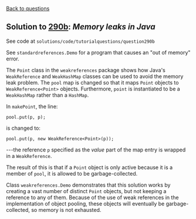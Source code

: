 [Back to questions](../README.md)

## Solution to [290b](../questions/290b.md): *Memory leaks in Java*

See code at `solutions/code/tutorialquestions/question290b`

See `standardreferences.Demo` for a program that causes an "out of memory" error.

The `Point` class in the `weakreferences` package shows how Java's
`WeakReference` and `WeakHashMap` classes can be used to avoid the
memory leak problem.  The `pool` map is changed so that it maps `Point`
objects to `WeakReference<Point>` objects.  Furthermore, `point` is
instantiated to be a `WeakHashMap` rather than a `HashMap`.

In `makePoint`, the line:

```
pool.put(p, p);
```

is changed to:
```
pool.put(p, new WeakReference<Point>(p));
```

---the reference `p` specified as the *value* part of the map entry is
wrapped in a `WeakReference`.

The result
of this is that if a `Point` object is only active because it is a member of
`pool`, it is allowed to be garbage-collected.

Class `weakreferences.Demo` demonstrates that this solution works by creating 
a vast number of distinct `Point` objects, but not keeping a reference to any 
of them.  Because of the use of weak references in the implementation of object pooling,
these objects will eventually be garbage-collected, so memory is not exhausted.

